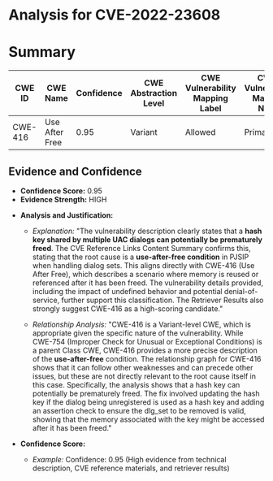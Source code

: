 # Analysis for CVE-2022-23608

# Summary
| CWE ID | CWE Name | Confidence | CWE Abstraction Level | CWE Vulnerability Mapping Label | CWE-Vulnerability Mapping Notes |
|---|---|---|---|---|---|
| CWE-416 | Use After Free | 0.95 | Variant | Allowed | Primary CWE |

## Evidence and Confidence

*   **Confidence Score:** 0.95
*   **Evidence Strength:** HIGH

- **Analysis and Justification:**  
  - *Explanation:* "The vulnerability description clearly states that a **hash key shared by multiple UAC dialogs can potentially be prematurely freed**. The CVE Reference Links Content Summary confirms this, stating that the root cause is a **use-after-free condition** in PJSIP when handling dialog sets. This aligns directly with CWE-416 (Use After Free), which describes a scenario where memory is reused or referenced after it has been freed. The vulnerability details provided, including the impact of undefined behavior and potential denial-of-service, further support this classification. The Retriever Results also strongly suggest CWE-416 as a high-scoring candidate."
  
  - *Relationship Analysis:* "CWE-416 is a Variant-level CWE, which is appropriate given the specific nature of the vulnerability. While CWE-754 (Improper Check for Unusual or Exceptional Conditions) is a parent Class CWE, CWE-416 provides a more precise description of the **use-after-free** condition. The relationship graph for CWE-416 shows that it can follow other weaknesses and can precede other issues, but these are not directly relevant to the root cause itself in this case. Specifically, the analysis shows that a hash key can potentially be prematurely freed. The fix involved updating the hash key if the dialog being unregistered is used as a hash key and adding an assertion check to ensure the dlg_set to be removed is valid, showing that the memory associated with the key might be accessed after it has been freed."

- **Confidence Score:**  
  - *Example:* Confidence: 0.95 (High evidence from technical description, CVE reference materials, and retriever results)